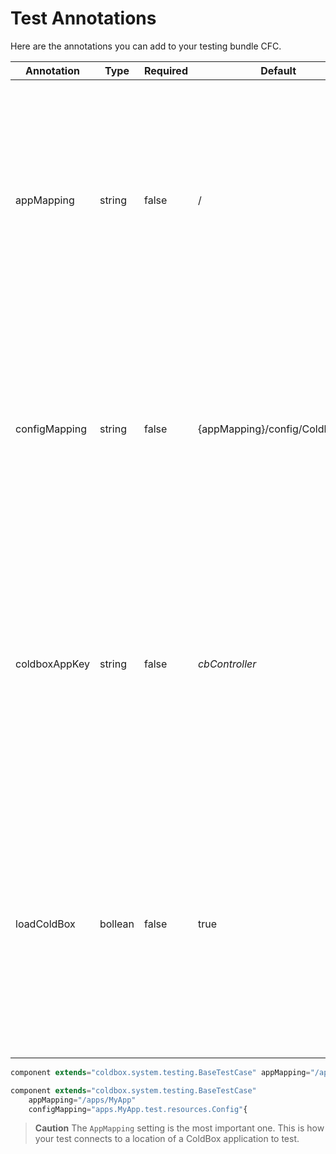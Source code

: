 # Test Annotations

Here are the annotations you can add to your testing bundle CFC.

|Annotation|Type|Required|Default|Description|
|--|--|--|--|--|
|appMapping|string|false|/|The application mapping of the ColdBox application to test. By defaults it maps to the root. Extermely important this mapping is a slash notation that points to the root of the ColdBox application to test.|
|configMapping|string|false|{appMapping}/config/Coldbox.cfc |The configuration file to load for this test, which by convention uses the same configuration as the application uses. This is a dot notation path to a configuration CFC.|
|coldboxAppKey|string|false|*cbController*|The named key of the ColdBox controller that will be placed in application scope for you to simulate the ColdBox application. Used mostly on advanced testing cases where you have altered the default application key.|
|loadColdBox|bollean|false|true|If you call super.init() on the test case, this flag tells the base test case to load up the virtual testing application or not. This flag is mostly used for advanced testing cases, by default it always load ColdBox in Base Test Cases.|

```js
component extends="coldbox.system.testing.BaseTestCase" appMapping="/apps/MyApp"{

component extends="coldbox.system.testing.BaseTestCase"
    appMapping="/apps/MyApp" 
    configMapping="apps.MyApp.test.resources.Config"{
```

> **Caution** The `AppMapping` setting is the most important one. This is how your test connects to a location of a ColdBox application to test. 

